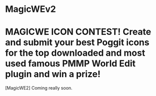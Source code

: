 # MagicWEv2

# MAGICWE ICON CONTEST! Create and submit your best Poggit icons for the top downloaded and most used famous PMMP World Edit plugin and win a prize!

[MagicWE2] Coming really soon.
